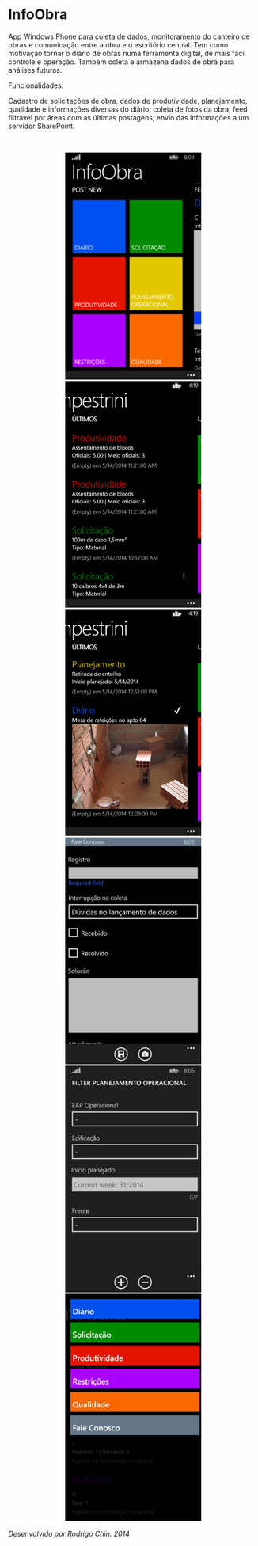 # InfoObra

<p>App Windows Phone para coleta de dados, monitoramento do canteiro de obras e comunicação entre a obra e o escritório central. Tem como motivação tornar o diário de obras numa ferramenta digital, de mais fácil controle e operação. Também coleta e armazena dados de obra para análises futuras.</p>

<p>Funcionalidades:</p>
<p>
Cadastro de solicitações de obra, dados de produtividade, planejamento, qualidade e informações diversas do diário; coleta de fotos da obra; feed filtrável por áreas com as últimas postagens; envio das informações a um servidor SharePoint.
</p>

<br>

<p align="center">
  <img src="Screenshots/InfoObra-1.png" width="275" alt="Início" />
  <img src="Screenshots/InfoObra-2.png" width="275" alt="Feed 1" />
  <img src="Screenshots/InfoObra-3.png" width="275" alt="Feed 2" />
  <img src="Screenshots/InfoObra-4.png" width="275" alt="Novo registro" />
  <img src="Screenshots/InfoObra-5.png" width="275" alt="Filtros" />
  <img src="Screenshots/InfoObra-6.png" width="275" alt="Jump menu" />
</p>
<p>
  <i>Desenvolvido por Rodrigo Chin. 2014</i>
</p>
